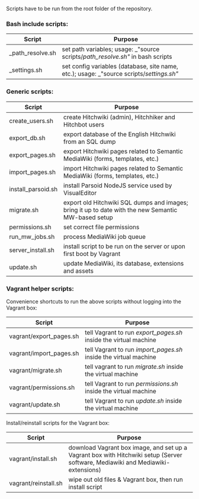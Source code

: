 Scripts have to be run from the root folder of the repository.

### Bash include scripts:

Script | Purpose
------------ | -------------
_path_resolve.sh | set path variables; usage: _"source scripts/_path_resolve.sh"_ in bash scripts
_settings.sh | set config variables (database, site name, etc.); usage: _"source scripts/_settings.sh"_

### Generic scripts:

Script | Purpose
------------ | -------------
create_users.sh | create Hitchwiki (admin), Hitchhiker and Hitchbot users
export_db.sh | export database of the English Hitchwiki from an SQL dump
export_pages.sh | export Hitchwiki pages related to Semantic MediaWiki (forms, templates, etc.)
import_pages.sh | import Hitchwiki pages related to Semantic MediaWiki (forms, templates, etc.)
install_parsoid.sh | install Parsoid NodeJS service used by VisualEditor
migrate.sh | export old Hitchwiki SQL dumps and images; bring it up to date with the new Semantic MW-based setup
permissions.sh | set correct file permissions
run_mw_jobs.sh | process MediaWiki job queue
server_install.sh | install script to be run on the server or upon first boot by Vagrant
update.sh | update MediaWiki, its database, extensions and assets

### Vagrant helper scripts:

Convenience shortcuts to run the above scripts without logging into the Vagrant box:

Script | Purpose
------------ | -------------
vagrant/export_pages.sh | tell Vagrant to  run _export_pages.sh_ inside the virtual machine
vagrant/import_pages.sh | tell Vagrant to run  _import_pages.sh_ inside the virtual machine
vagrant/migrate.sh | tell vagrant to run _migrate.sh_ inside the virtual machine
vagrant/permissions.sh | tell Vagrant to run _permissions.sh_ inside the virtual machine
vagrant/update.sh | tell Vagrant to run _update.sh_ inside the virtual machine

Install/reinstall scripts for the Vagrant box:

Script | Purpose
------------ | -------------
vagrant/install.sh | download Vagrant box image, and set up a Vagrant box with Hitchwiki setup (Server software, Mediawiki and Mediawiki-extensions)
vagrant/reinstall.sh | wipe out old files & Vagrant box, then run install script
